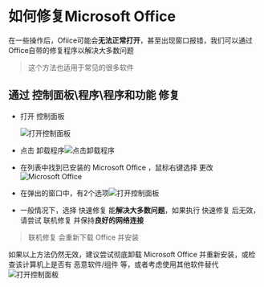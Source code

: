 # 如何修复Microsoft Office
在一些操作后，Ofiice可能会**无法正常打开**，甚至出现窗口报错，我们可以通过Office自带的修复程序以解决大多数问题

> 这个方法也适用于常见的很多软件

## 通过 控制面板\程序\程序和功能 修复
 - 打开 控制面板

   ![打开控制面板](/images/How-to-fix-MS_Office_Startup/1.png)

 - 点击 卸载程序![点击卸载程序](/images/How-to-fix-MS_Office_Startup/2.png)

 - 在列表中找到已安装的 Microsoft Office ，鼠标右键选择 更改![Microsoft Office](/images/How-to-fix-MS_Office_Startup/3.png)

 - 在弹出的窗口中，有2个选项![打开控制面板](/images/How-to-fix-MS_Office_Startup/4.png)

 - 一般情况下，选择 快速修复 能**解决大多数问题**，如果执行 快速修复 后无效，请尝试 联机修复 并保持**良好的网络连接**
>联机修复 会重新下载 Office 并安装

如果以上方法仍然无效，建议尝试彻底卸载 Microsoft Office 并重新安装，或检查该计算机上是否有 恶意软件/组件 等，或者考虑使用其他软件替代
![打开控制面板](images/How-to-fix-MS_Office_Startup/1.png)